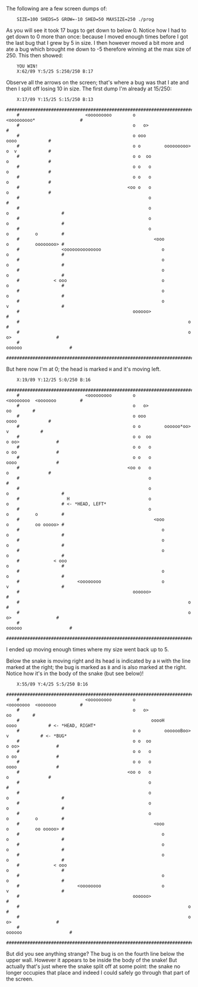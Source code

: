 The following are a few screen dumps of:

```<!---sh-->
    SIZE=100 SHEDS=5 GROW=-10 SHED=50 MAXSIZE=250 ./prog
```

As you will see it took 17 bugs to get down to below 0. Notice how I had to get
down to 0 more than once: because I moved enough times before I got the last
bug that I grew by 5 in size. I then however moved a bit more and ate a bug
which brought me down to -5 therefore winning at the max size of 250. This then
showed:

```
    YOU WIN!
    X:62/89 Y:5/25 S:250/250 B:17
```

Observe all the arrows on the screen; that's where a bug was that I ate and
then I split off losing 10 in size. The first dump I'm already at 15/250:

```
    X:17/89 Y:15/25 S:15/250 B:13
    ##########################################################################################
    #                         <ooooooooo        o                <ooooooooo*                 #
    #                                           o   o>                                       #
    #                                           o ooo                        oooo            #
    #                                           o o         ooooooooo>       o  v            #
    #                                           o o  oo                      o               #
    #                                           o o   o                      o               #
    #                                           o o   o                      o               #
    #                                         <oo o   o                      o               #
    #                                                 o                                      #
    #                                                 o                 o                    #
    #                                                 o                 o                    #
    #                                                 o                 o          o         #
    #                                                   <ooo            o          oooooooo> #
    #                <oooooooooooooo                       o            o                    #
    #                                                      o            o                    #
    #                                                      o            o                    #
    #             < ooo                                    o            o                    #
    #                                                      o            o                    #
    #                                                      o            v                    #
    #                                           oooooo>                                      #
    #                                                                o                       #
    #                                                                o    o>                 #
    #                                                                oooooo                  #
    ##########################################################################################
```

But here now I'm at 0; the head is marked `H` and it's moving left.

```
    X:19/89 Y:12/25 S:0/250 B:16
    ##########################################################################################
    #                         <ooooooooo        o                <oooooooo  <ooooooo         #
    #                                           o   o>                             oo        #
    #                                           o ooo                        oooo            #
    #                                           o o         oooooo*oo>          v            #
    #                                           o o  oo                   o oo>              #
    #                                           o o   o                   o oo               #
    #                                           o o   o                   oooo               #
    #                                         <oo o   o                      o               #
    #                                                 o                                      #
    #                                                 o                 o                    #
    #                  H                              o                 o                    # <- *HEAD, LEFT*
    #                                                 o                 o          o         #
    #                                                   <ooo            o          oo ooooo> #
    #                                                      o            o                    #
    #                                                      o            o                    #
    #                                                      o            o                    #
    #             < ooo                                                 o                    #
    #                                                      o            o                    #
    #                      <oooooooo                       o            v                    #
    #                                           oooooo>                                      #
    #                                                                o                       #
    #                                                                o    o>                 #
    #                                                                oooooo                  #
    ##########################################################################################
```

I ended up moving enough times where my size went back up to 5.

Below the snake is moving right and its head is indicated by a `H` with the line
marked at the right; the bug is marked as `B` and is also marked at the right.
Notice how it's in the body of the snake (but see below)!

```
    X:55/89 Y:4/25 S:5/250 B:16
    ##########################################################################################
    #                         <ooooooooo        o                <oooooooo  <ooooooo         #
    #                                           o   o>                             oo        #
    #                                                  ooooH                 oooo            # <- *HEAD, RIGHT*
    #                                           o o         ooooooBoo>          v            # <- *BUG*
    #                                           o o  oo                   o oo>              #
    #                                           o o   o                   o oo               #
    #                                           o o   o                   oooo               #
    #                                         <oo o   o                      o               #
    #                                                 o                                      #
    #                                                 o                 o                    #
    #                                                 o                 o                    #
    #                                                 o                 o          o         #
    #                                                   <ooo            o          oo ooooo> #
    #                                                      o            o                    #
    #                                                      o            o                    #
    #                                                      o            o                    #
    #             < ooo                                                 o                    #
    #                                                      o            o                    #
    #                      <oooooooo                       o            v                    #
    #                                           oooooo>                                      #
    #                                                                o                       #
    #                                                                o    o>                 #
    #                                                                oooooo                  #
    ##########################################################################################
```

But did you see anything strange? The bug is on the fourth line below the upper wall.
However it appears to be inside the body of the snake! But actually that's just where
the snake split off at some point: the snake no longer occupies that place and indeed I
could safely go through that part of the screen.


<!--

    Copyright © 1984-2024 by Landon Curt Noll. All Rights Reserved.

    You are free to share and adapt this file under the terms of this license:

	Creative Commons Attribution-ShareAlike 4.0 International (CC BY-SA 4.0)

    For more information, see:

	https://creativecommons.org/licenses/by-sa/4.0/

-->
